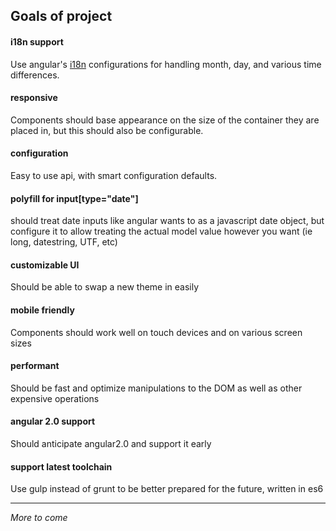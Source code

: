 ## Goals of project

#### i18n support
Use angular's [i18n](https://code.angularjs.org/1.3.14/i18n/) configurations for handling month, day, and various time differences.

#### responsive
Components should base appearance on the size of the container they are placed in, but this should also be configurable.

#### configuration
Easy to use api, with smart configuration defaults.

#### polyfill for input[type="date"]
should treat date inputs like angular wants to as a javascript date object, but configure it to allow treating the actual model value however you want (ie long, datestring, UTF, etc)

#### customizable UI
Should be able to swap a new theme in easily

#### mobile friendly
Components should work well on touch devices and on various screen sizes

#### performant
Should be fast and optimize manipulations to the DOM as well as other expensive operations

#### angular 2.0 support
Should anticipate angular2.0 and support it early

#### support latest toolchain
Use gulp instead of grunt to be better prepared for the future, written in es6

---
*More to come*
